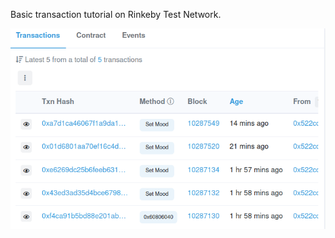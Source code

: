 Basic transaction tutorial on Rinkeby Test Network.

![Text](https://github.com/durmusgulbahar/dApps/blob/main/basic_html_transaction/transactions.png)
